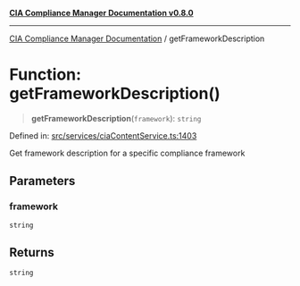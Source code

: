 [**CIA Compliance Manager Documentation v0.8.0**](../README.md)

***

[CIA Compliance Manager Documentation](../globals.md) / getFrameworkDescription

# Function: getFrameworkDescription()

> **getFrameworkDescription**(`framework`): `string`

Defined in: [src/services/ciaContentService.ts:1403](https://github.com/Hack23/cia-compliance-manager/blob/791b5a1b6e700c8b8480de209374e4cb1086330d/src/services/ciaContentService.ts#L1403)

Get framework description for a specific compliance framework

## Parameters

### framework

`string`

## Returns

`string`

